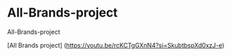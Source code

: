 # All-Brands-project
All-Brands-project


[All Brands project] (https://youtu.be/rcKCTgGXnN4?si=SkubtbspXd0xzJ-e)
